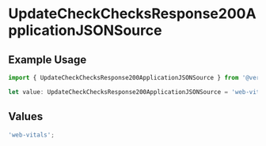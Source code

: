 # UpdateCheckChecksResponse200ApplicationJSONSource

## Example Usage

```typescript
import { UpdateCheckChecksResponse200ApplicationJSONSource } from '@vercel/client/models/operations';

let value: UpdateCheckChecksResponse200ApplicationJSONSource = 'web-vitals';
```

## Values

```typescript
'web-vitals';
```
